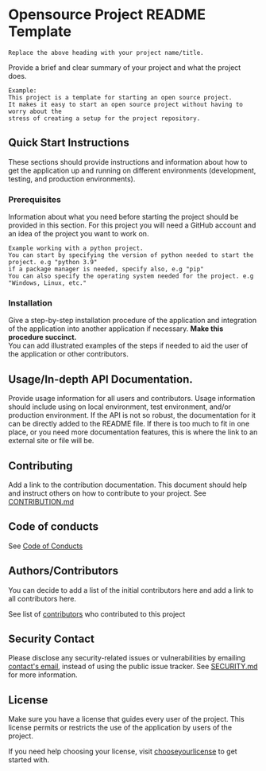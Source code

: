 # Opensource Project README Template 
`Replace the above heading with your project name/title.`

Provide a brief and clear summary of your project and what the project does.
```
Example:
This project is a template for starting an open source project. 
It makes it easy to start an open source project without having to worry about the 
stress of creating a setup for the project repository.
```

## Quick Start Instructions
These sections should provide instructions and information about how to get the application up and running on different 
environments (development, testing, and production environments).

### Prerequisites
Information about what you need before starting the project should be provided in this section.
For this project you will need a GitHub account and an idea of the project you want to work on.
<br />
```
Example working with a python project.
You can start by specifying the version of python needed to start the project. e.g "python 3.9"
if a package manager is needed, specify also, e.g "pip"
You can also specify the operating system needed for the project. e.g "Windows, Linux, etc."
```

### Installation
Give a step-by-step installation procedure of the application and integration of the application into another 
application if necessary. <b>Make this procedure succinct.</b><br/> You can add illustrated examples of the steps if 
needed to aid the user of the application or other contributors.

## Usage/In-depth API Documentation.
Provide usage information for all users and contributors. Usage information should include using on local environment, 
test environment, and/or production environment. If the API is not so robust, the documentation for it can be directly 
added to the README file. If there is too much to fit in one place, or you need more documentation features, this is 
where the link to an external site or file will be.

## Contributing
Add a link to the contribution documentation. This document should help and instruct others on how to contribute to 
your project. See [CONTRIBUTION.md](CONTRIBUTION.md)


## Code of conducts
See [Code of Conducts](CODE_OF_CONDUCT.md)

## Authors/Contributors
You can decide to add a list of the initial contributors here and add a link to all contributors here.

See list of [contributors](https://github.com/robotstech/opensource-project/graphs/contributors) who contributed to 
this project

## Security Contact
Please disclose any security-related issues or vulnerabilities by emailing [contact's email](mailto:company@email.com), 
instead of using the public issue tracker. See [SECURITY.md](SECURITY.md) for more information.

## License
Make sure you have a license that guides every user of the project. This license permits or restricts the use of the 
application by users of the project.

If you need help choosing your license, visit [chooseyourlicense](https://choosealicense.com/licenses/) to get started with.
